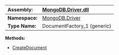 | **Assembly:** | [MongoDB.Driver.dll](MongoDB_Driver.md) |
|:--------------|:----------------------------------------|
| **Namespace:** | [MongoDB.Driver](N_MongoDB_Driver.md)   |
| **Type Name:** | DocumentFactory\_1 (generic)            |

**Methods:**
  * [CreateDocument](#CreateDocument.md)
